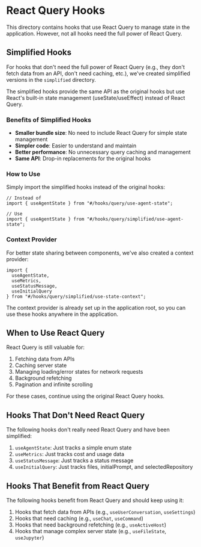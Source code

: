# React Query Hooks

This directory contains hooks that use React Query to manage state in the application. However, not all hooks need the full power of React Query.

## Simplified Hooks

For hooks that don't need the full power of React Query (e.g., they don't fetch data from an API, don't need caching, etc.), we've created simplified versions in the `simplified` directory.

The simplified hooks provide the same API as the original hooks but use React's built-in state management (useState/useEffect) instead of React Query.

### Benefits of Simplified Hooks

- **Smaller bundle size**: No need to include React Query for simple state management
- **Simpler code**: Easier to understand and maintain
- **Better performance**: No unnecessary query caching and management
- **Same API**: Drop-in replacements for the original hooks

### How to Use

Simply import the simplified hooks instead of the original hooks:

```tsx
// Instead of
import { useAgentState } from "#/hooks/query/use-agent-state";

// Use
import { useAgentState } from "#/hooks/query/simplified/use-agent-state";
```

### Context Provider

For better state sharing between components, we've also created a context provider:

```tsx
import { 
  useAgentState, 
  useMetrics, 
  useStatusMessage, 
  useInitialQuery 
} from "#/hooks/query/simplified/use-state-context";
```

The context provider is already set up in the application root, so you can use these hooks anywhere in the application.

## When to Use React Query

React Query is still valuable for:

1. Fetching data from APIs
2. Caching server state
3. Managing loading/error states for network requests
4. Background refetching
5. Pagination and infinite scrolling

For these cases, continue using the original React Query hooks.

## Hooks That Don't Need React Query

The following hooks don't really need React Query and have been simplified:

1. `useAgentState`: Just tracks a simple enum state
2. `useMetrics`: Just tracks cost and usage data
3. `useStatusMessage`: Just tracks a status message
4. `useInitialQuery`: Just tracks files, initialPrompt, and selectedRepository

## Hooks That Benefit from React Query

The following hooks benefit from React Query and should keep using it:

1. Hooks that fetch data from APIs (e.g., `useUserConversation`, `useSettings`)
2. Hooks that need caching (e.g., `useChat`, `useCommand`)
3. Hooks that need background refetching (e.g., `useActiveHost`)
4. Hooks that manage complex server state (e.g., `useFileState`, `useJupyter`)
